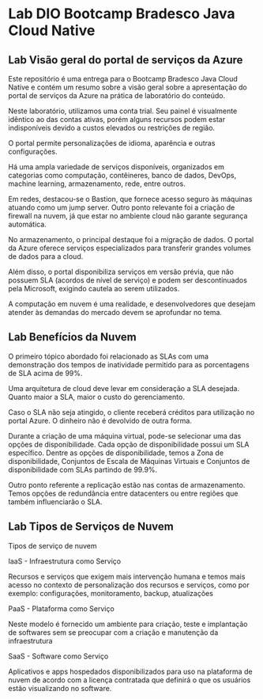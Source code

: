 # Lab DIO Bootcamp Bradesco Java Cloud Native  

## Lab Visão geral do portal de serviços da Azure

Este repositório é uma entrega para o Bootcamp Bradesco Java Cloud Native e contém um resumo sobre a visão geral sobre a apresentação do portal de serviços da Azure na prática de laboratório do conteúdo.

Neste laboratório, utilizamos uma conta trial. Seu painel é visualmente idêntico ao das contas ativas, porém alguns recursos podem estar indisponíveis devido a custos elevados ou restrições de região.

O portal permite personalizações de idioma, aparência e outras configurações.

Há uma ampla variedade de serviços disponíveis, organizados em categorias como computação, contêineres, banco de dados, DevOps, machine learning, armazenamento, rede, entre outros.

Em redes, destacou-se o Bastion, que fornece acesso seguro às máquinas atuando como um jump server. Outro ponto relevante foi a criação de firewall na nuvem, já que estar no ambiente cloud não garante segurança automática.

No armazenamento, o principal destaque foi a migração de dados. O portal da Azure oferece serviços especializados para transferir grandes volumes de dados para a cloud.

Além disso, o portal disponibiliza serviços em versão prévia, que não possuem SLA (acordos de nível de serviço) e podem ser descontinuados pela Microsoft, exigindo cautela ao serem utilizados.

A computação em nuvem é uma realidade, e desenvolvedores que desejam atender às demandas do mercado devem se aprofundar no tema.

## Lab Benefícios da Nuvem

O primeiro tópico abordado foi relacionado as SLAs com uma demonstração dos tempos de inatividade permitido para as porcentagens de SLA acima de 99%.

Uma arquitetura de cloud deve levar em consideração a SLA desejada. Quanto maior a SLA, maior o custo do gerenciamento.

Caso o SLA não seja atingido, o cliente receberá créditos para utilização no portal Azure. O dinheiro não é devolvido de outra forma.

Durante a criação de uma máquina virtual, pode-se selecionar uma das opções de disponibilidade. Cada opção de disponibilidade possui um SLA específico. Dentre as opções de disponibilidade, temos a Zona de disponibilidade, Conjuntos de Escala de Máquinas Virtuais e Conjuntos de disponibilidade com SLAs partindo de 99.9%.

Outro ponto referente a replicação estão nas contas de armazenamento. Temos opções de redundância entre datacenters ou entre regiões que também influenciarão o SLA.

## Lab Tipos de Serviços de Nuvem

Tipos de serviço de nuvem

IaaS - Infraestrutura como Serviço

Recursos e serviços que exigem mais intervenção humana e temos mais acesso no contexto de personalização dos recursos e serviços, como por exemplo: configurações, monitoramento, backup, atualizações

PaaS - Plataforma como Serviço

Neste modelo é fornecido um ambiente para criação, teste e implantação de softwares sem se preocupar com a criação e manutenção da infraestrutura

SaaS - Software como Serviço

Aplicativos e apps hospedados disponibilizados para uso na plataforma de nuvem de acordo com a licença contratada que definirá o que os usuários estão visualizando no software.





